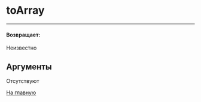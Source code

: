 # toArray

---



#### Возвращает:

Неизвестно

## Аргументы

Отсутствуют



[На главную](./ecmfunctions/)